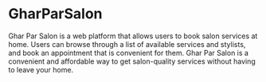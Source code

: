 # GharParSalon
Ghar Par Salon is a web platform that allows users to book salon services at home. Users can browse through a list of available services and stylists, and book an appointment that is convenient for them. Ghar Par Salon is a convenient and affordable way to get salon-quality services without having to leave your home.

